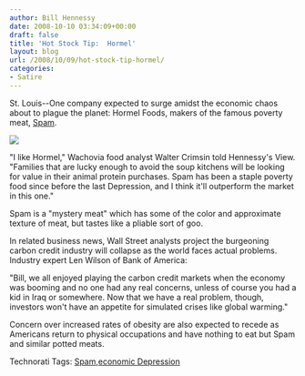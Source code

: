 ```yaml
---
author: Bill Hennessy
date: 2008-10-10 03:34:09+00:00
draft: false
title: 'Hot Stock Tip:  Hormel'
layout: blog
url: /2008/10/09/hot-stock-tip-hormel/
categories:
- Satire
---
```


St. Louis--One company expected to surge amidst the economic chaos about to plague the planet: Hormel Foods, makers of the famous poverty meat, [Spam](https://www.spam.com/).

 

![](https://www.hormelfoods.com/ASSETS/AA7CD4181EC94B75A97BFCEB54EA79B4/SPAM-Family.jpg)


 

"I like Hormel," Wachovia food analyst Walter Crimsin told Hennessy's View. "Families that are lucky enough to avoid the soup kitchens will be looking for value in their animal protein purchases. Spam has been a staple poverty food since before the last Depression, and I think it'll outperform the market in this one."

 

Spam is a "mystery meat" which has some of the color and approximate texture of meat, but tastes like a pliable sort of goo.

 

In related business news, Wall Street analysts project the burgeoning carbon credit industry will collapse as the world faces actual problems. Industry expert Len Wilson of Bank of America:

 

"Bill, we all enjoyed playing the carbon credit markets when the economy was booming and no one had any real concerns, unless of course you had a kid in Iraq or somewhere. Now that we have a real problem, though, investors won't have an appetite for simulated crises like global warming."

 

Concern over increased rates of obesity are also expected to recede as Americans return to physical occupations and have nothing to eat but Spam and similar potted meats. 

 

Technorati Tags: [Spam](https://technorati.com/tags/Spam),[economic Depression](https://technorati.com/tags/economic%20Depression)
